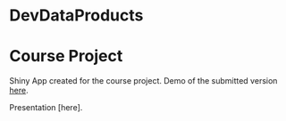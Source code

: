 DevDataProducts
==============================
# Course Project
Shiny App created for the course project.
Demo of the submitted version [here](https://m4n0v31.shinyapps.io/SWGeneratorApp).

Presentation [here].
